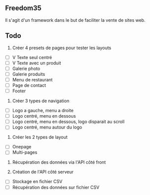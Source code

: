 ## Freedom35

Il s'agit d'un framework dans le but de faciliter la vente de sites web.

## Todo

1. Créer 4 presets de pages pour tester les layouts
- [ ] V Texte seul centré
- [ ] V Texte avec un produit
- [ ] Galerie photo
- [ ] Galerie produits
- [ ] Menu de restaurant
- [ ] Page de contact
- [ ] Footer

1. Créer 3 types de navigation
- [ ] Logo a gauche, menu a droite
- [ ] Logo centré, menu en dessous
- [ ] Logo centré, menu en dessous, logo disparait au scroll
- [ ] Logo centré, menu autour du logo

1. Créer les 2 types de layout
- [ ] Onepage
- [ ] Multi-pages

1. Récupération des données via l'API côté front

1. Création de l'API côté serveur
- [ ] Stockage en fichier CSV
- [ ] Récupération des données sur fichier CSV
